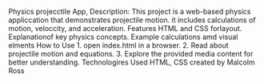 Physics projecctile App, Description: This project is a web-based physics appliccation that demonstrates projectile motion. it includes calculations of motion, veloccity, and acceleration.
Features HTML and CSS forlayout. Explanationof key physics concepts. Example calculations amd visual elments
How to Use 1. open index.html in a browser. 2. Read about projectile motion and equations. 3. Explore the provided media content for better understanding. 
Technologires Used HTML, CSS
created by Malcolm Ross
